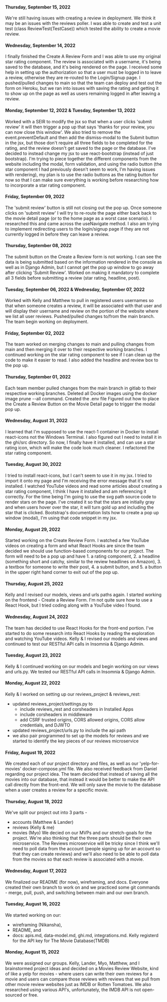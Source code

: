 #### Thursday, September 15, 2022
We're still having issues with creating a review in deployment. We think it may be an issues with the reviews poller. 
I was able to create and test a unit test (class ReviewTest(TestCase)) which tested the ability to create a movie review. 
#### Wednesday, September 14, 2022
I finally finished the Create A Review Form and I was able to use my original star rating component. The review is associated with a username, it's being saved to the database, and it's being rendered on the page. 
I received some help in setting up the authorization so that a user must be logged in to leave a review, otherwise they are re-routed to the Login/Signup page. 
I pushed/pulled changes to main so that the team can deploy and test out the form on Heroku, but we ran into issues with saving the rating and getting it to show up on the page as well as users remaining logged in after leaving a review. 
#### Monday, September 12, 2022 & Tuesday, September 13, 2022
Worked with a SEIR to modify the jsx so that when a user clicks 'submit review' it will then trigger a pop up that says 'thanks for your review, you can now close this window'. We also tried to remove the event.preventDefault and then add the dismiss-modal to the Submit button in the jsx, but those don't require all three fields to be completed for the rating, and the review doesn't get saved to the page or the database. 
I've decided to instead change my jsx to use react-bootstrap (instead of just bootstrap). I'm trying to piece together the different components from the website including the modal, form validation, and using the radio button (the star component I had previously doesn't seem to work, I'm having issues with rendering), my plan is to use the radio buttons as the rating button for now so that I can make sure everything is working before researching how to incorporate a star rating component. 
#### Friday, September 09, 2022
The 'submit review' button is still not closing out the pop up. Once someone clicks on 'submit review' I will try to re-route the page either back back to the movie detail page (or to the home page as a worst case scenario). I researched this and came across the useNavigate method. 
I also am trying to implement redirecting users to the login/signup page if they are not currently logged in before they can leave a review. 
#### Thursday, September 08, 2022
The submit button on the Create a Review form is not working. I can see the data is being submitted based on the information rendered in the console as well as in Django Admin, but I cannot get the pop up window to go away after clicking 'Submit Review'.
Worked on making it mandatory to complete all 3 fields before submitting a review (star rating, headline, post). 
#### Tuesday, September 06, 2022 & Wednesday, September 07, 2022
Worked with Kelly and Matthew to pull in registered users usernames so that when someone creates a review, it will be associated with that user and will display their username and review on the portion of the website where we list all user reviews. 
Pushed/pulled changes to/from the main branch. 
The team begin working on deployment. 
#### Friday, September 02, 2022
The team worked on merging changes to main and pulling changes from main and then merging it over to their respective working branches. 
I continued working on the star rating component to see if I can clean up the code to make it easier to read. I also added the headline and review box to the pop up. 
#### Thursday, September 01, 2022
Each team member pulled changes from the main branch in gitlab to their respective working branches. 
Deleted all Docker images using the docker image prune --all command. 
Created the .env file
Figured out how to place the Create a Review Button on the Movie Detail page to trigger the modal pop up.  
#### Wednesday, August 31, 2022
I learned that I'm supposed to use the react-1 container in Docker to install react-icons not the Windows Terminal. I also figured out I need to install it in the ghi/src directory. So now, I finally have it installed, and can use a star rating icon, which will make the code look much cleaner. I refactored the star rating component. 
#### Tuesday, August 30, 2022
I tried to install react-icons, but I can't seem to use it in my jsx. I tried to import it onto my page and I'm receiving the error message that it's not installed. I watched YouTube videos and read some articles about creating a star rating component, I think I have it installed and am referencing it correctly. For the time being I'm going to use the svg path source code to render stars on the page. I've created it so that the stars are initially gray and when users hover over the star, it will turn gold up and including the star that is clicked. 
Bootstrap's documentation lists how to create a pop up window (modal), I'm using that code snippet in my jsx. 
#### Monday, August 29, 2022
Started working on the Create Review Form. I watched a few YouTube videos on creating a form and what React Hooks are since the team decided we should use function-based components for our project. The form will need to be a pop up and have 1. a rating component, 2. a headline (something short and catchy, similar to the review headlines on Amazon), 3. a textbox for someone to write their post, 4. a submit button, and 5. a button in the upper right hand corner to exit out of the pop up. 
#### Thursday, August 25, 2022
Kelly and I revised our models, views and urls paths again. I started working on the frontend - Create a Review Form. I'm not quite sure how to use a React Hook, but I tried coding along with a YouTube video I found. 
#### Wednesday, August 24, 2022
The team has decided to use React Hooks for the front-end portion. I've started to do some research into React Hooks by reading the exploration and watching YouTube videos. 
Kelly & I revised our models and views and continued to test our RESTful API calls in Insomnia & Django Admin. 
#### Tuesday, August 23, 2022
Kelly & I continued working on our models and begin working on our views and urls.py. We tested our RESTful API calls in Insomnia & Django Admin. 
#### Monday, August 22, 2022
Kelly & I worked on setting up our reviews_project & reviews_rest:
- updated reviews_project/settings.py to 
    - include reviews_rest and corsheaders in Installed Apps
    - include corsheaders in middleware
    - add CSRF trusted origins, CORS allowed origins, CORS allow credentials, and DJWTO
- updated reviews_project/urls.py to include the api path
- we also pair programmed to set up the models for reviews and we started to identify the key pieces of our reviews microservice
#### Friday, August 19, 2022
We created each of our project directory and files, as well as our 'yelp-for-movies' docker-compose.yml file. 
We also received feedback from Daniel regarding our project idea. 
The team decided that instead of saving all the movies into our database, that instead it would be better to make the API call directly from the front-end. We will only save the movie to the database when a user creates a review for a specific movie. 
#### Thursday, August 18, 2022
We've split our project out into 3 parts - 
- accounts (Matthew & Lander)
- reviews (Kelly & me)
- movies (Myo)
We decied on our MVPs and our stretch-goals for the project. 
We're also thinking that the three parts should be their own microservice. The Reviews microservice will be tricky since I think we'll need to poll data from the account (people signing up for an account so that they can create reviews) and we'll also need to be able to poll data from the movies so that each review is associated with a movie.
#### Wednesday, August 17, 2022
We finalized our README (for now), wireframing, and docs. 
Everyone created their own branch to work on and we practiced some git commands - merge, pull, push, and switching between main and our own branch. 
#### Tuesday, August 16, 2022
We started working on our:
- wireframing (Nikansha), 
- README, and 
- docs: apis.md, data-model.md, ghi.md, integrations.md. 
Kelly registerd for the API key for The Movie Database(TMDB)
#### Monday, August 15, 2022
We were assigned our groups. Kelly, Lander, Myo, Matthew, and I brainstormed project ideas and decided on a Movies Review Website, kind of like a yelp for movies - where users can write their own reviews for a movie and users can compare those reviews with reviews that we pull from other movie review websites just as IMDB or Rotten Tomatoes. We also researched using various API's, unfortunately, the IMDB API is not open-sourced or free.